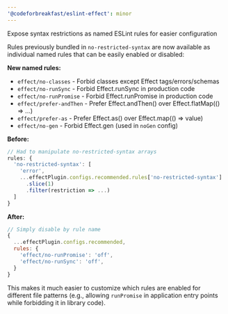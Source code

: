 ```yaml
---
'@codeforbreakfast/eslint-effect': minor
---
```


Expose syntax restrictions as named ESLint rules for easier configuration

Rules previously bundled in `no-restricted-syntax` are now available as individual named rules that can be easily enabled or disabled:

**New named rules:**

- `effect/no-classes` - Forbid classes except Effect tags/errors/schemas
- `effect/no-runSync` - Forbid Effect.runSync in production code
- `effect/no-runPromise` - Forbid Effect.runPromise in production code
- `effect/prefer-andThen` - Prefer Effect.andThen() over Effect.flatMap(() => ...)
- `effect/prefer-as` - Prefer Effect.as() over Effect.map(() => value)
- `effect/no-gen` - Forbid Effect.gen (used in `noGen` config)

**Before:**

```javascript
// Had to manipulate no-restricted-syntax arrays
rules: {
  'no-restricted-syntax': [
    'error',
    ...effectPlugin.configs.recommended.rules['no-restricted-syntax']
      .slice(1)
      .filter(restriction => ...)
  ]
}
```

**After:**

```javascript
// Simply disable by rule name
{
  ...effectPlugin.configs.recommended,
  rules: {
    'effect/no-runPromise': 'off',
    'effect/no-runSync': 'off',
  }
}
```

This makes it much easier to customize which rules are enabled for different file patterns (e.g., allowing `runPromise` in application entry points while forbidding it in library code).
